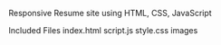 Responsive Resume site using HTML, CSS, JavaScript

Included Files
index.html
script.js
style.css
images
